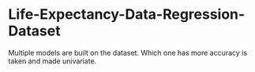 # Life-Expectancy-Data-Regression-Dataset
Multiple models are built on the dataset. Which one has more accuracy is taken and made univariate.
